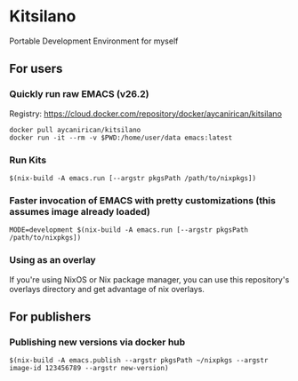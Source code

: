 # Kitsilano
Portable Development Environment for myself

## For users
### Quickly run raw EMACS (v26.2)
Registry: https://cloud.docker.com/repository/docker/aycanirican/kitsilano
~~~
docker pull aycanirican/kitsilano
docker run -it --rm -v $PWD:/home/user/data emacs:latest
~~~

### Run Kits
~~~
$(nix-build -A emacs.run [--argstr pkgsPath /path/to/nixpkgs])
~~~

### Faster invocation of EMACS with pretty customizations (this assumes image already loaded)
~~~
MODE=development $(nix-build -A emacs.run [--argstr pkgsPath /path/to/nixpkgs])
~~~

### Using as an overlay
If you're using NixOS or Nix package manager, you can use this
repository's overlays directory and get advantage of nix overlays.

## For publishers

### Publishing new versions via docker hub

~~~
$(nix-build -A emacs.publish --argstr pkgsPath ~/nixpkgs --argstr image-id 123456789 --argstr new-version)
~~~
